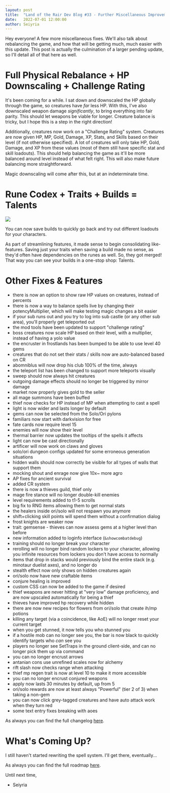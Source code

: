 ```yaml
---
layout: post
title:  "Land of the Rair Dev Blog #33 - Further Miscellaneous Improvements & Builds"
date:   2022-07-01 12:00:00
author: Seiyria
---
```


Hey everyone! A few more miscellaneous fixes. We'll also talk about rebalancing the game, and how that will be getting much, much easier with this update. This post is actually the culmination of a larger pending update, so I'll detail all of that here as well.

# Full Physical Rebalance + HP Downscaling + Challenge Rating

It's been coming for a while. I sat down and downscaled the HP globally through the game, so creatures have _far_ less HP. With this, I've also downscaled weapon damage _significantly_, to bring everything into fair parity. This should let weapons be viable for longer. Creature balance is tricky, but I hope this is a step in the right direction!

Additionally, creatures now work on a "Challenge Rating" system. Creatures are now given HP, MP, Gold, Damage, XP, Stats, and Skills based on their level (if not otherwise specified). A lot of creatures will only take HP, Gold, Damage, and XP from these values (most of them still have specific stat and skill loadouts). This should help balancing the game as it'll be more balanced around level instead of what felt right. This will also make future balancing more straightforward.

Magic downscaling will come after this, but at an indeterminate time.

# Rune Codex + Traits + Builds = Talents

![](https://i.imgur.com/akGjcRL.png)

You can now save builds to quickly go back and try out different loadouts for your characters.

As part of streamlining features, it made sense to begin consolidating like-features. Saving just your traits when saving a build made no sense, as they'd often have dependencies on the runes as well. So, they got merged! That way you can see your builds in a one-stop shop: Talents.

# Other Fixes & Features

- there is now an option to show raw HP values on creatures, instead of percents
- there is now a way to balance spells live by changing their potencyMultiplier, which will make testing magic changes a bit easier
- if your sub runs out and you try to log into sub castle (or any other sub area), you'll properly get teleported out
- the mod tools have been updated to support "challenge rating"
- boss creatures now scale HP based on their level, with a multiplier, instead of having a yolo value
- the encruster in frostlands has been bumped to be able to use level 40 gems
- creatures that do not set their stats / skills now are auto-balanced based on CR
- abomniblus will now drop his club 100% of the time, always
- the teleport list has been changed to support more teleports visually
- sweep should now always hit creatures
- outgoing damage effects should no longer be triggered by mirror damage
- market now properly gives gold to the seller
- all mage summons have been buffed
- thief now checks for HP instead of MP when attempting to cast a spell
- light is now wider and lasts longer by default
- gems can now be selected from the Solo/Ori pylons
- familiars now start with darkvision for free
- fate cards now require level 15
- enemies will now show their level
- thermal barrier now updates the tooltips of the spells it affects
- light can now be cast directionally
- artificer will now work on claws and gloves
- solo/ori dungeon configs updated for some erroneous generation situations
- hidden walls should now correctly be visible for all types of walls that support them
- mocking shout and enrage now give 10x~ more agro
- AP fixes for ancient survival
- added CR system
- there is now a thieves guild, thief only
- mage fire stance will no longer double-kill enemies
- level requirements added to t1-5 scrolls
- big fix to RNG items allowing them to get normal stats
- the healers inside ori/solo will not respawn you anymore
- shift+clicking skill points will spend them without a confirmation dialog
- frost knights are weaker now
- trait: gemsense - thieves can now assess gems at a higher level than before
- new information added to loginfo interface (`&showcombatdebug`)
- training should no longer break your character
- rerolling will no longer bind random lockers to your character, allowing you infinite resources from lockers you don't have access to normally
- items that drop in stacks would previously bind the entire stack (e.g. minotaur duelist axes), and no longer do
- stealth effect now only shows on hidden creatures again
- ori/solo now have new craftable items
- conjure healing is improved
- custom CSS can now be added to the game if desired
- thief weapons are never hitting at "very low" damage proficiency, and are now upscaled automatically for being a thief
- thieves have improved hp recovery while hidden
- there are now new recipes for flowers from ori/solo that create ih/mp potions
- killing any target (via a coincidence, like AoE) will no longer reset your current target
- when you get stunned, it now tells you who stunned you
- if a hostile mob can no longer see you, the bar is now black to quickly identify targets who _can_ see you
- players no longer see SetTraps in the ground client-side, and can no longer pick them up via command
- you can no longer encrust arrows
- antanian cons use unrefined scales now for alchemy
- rift slash now checks range when attacking
- thief mp regen trait is now at level 10 to make it more accessible
- you can no longer encrust conjured weapons
- apply now lasts 30 minutes by default, up from 5
- ori/solo rewards are now at least always "Powerful" (tier 2 of 3) when taking a non-gem
- you can now click grey-tagged creatures and have auto attack work when they turn red
- some text entry fixes breaking with aoes

As always you can find the full changelog [here](https://github.com/LandOfTheRair/LandOfTheRair/blob/master/CHANGELOG.md).

# What's Coming Up?

I still haven't started rewriting the spell system. I'll get there, eventually...

As always you can find the full roadmap [here](https://github.com/LandOfTheRair/LandOfTheRair/projects/2).

Until next time,

- Seiyria
